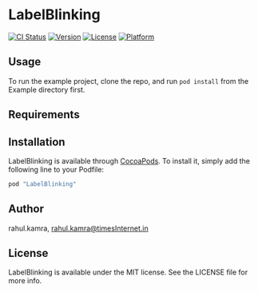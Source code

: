 # LabelBlinking

[![CI Status](http://img.shields.io/travis/rahul.kamra/LabelBlinking.svg?style=flat)](https://travis-ci.org/rahul.kamra/LabelBlinking)
[![Version](https://img.shields.io/cocoapods/v/LabelBlinking.svg?style=flat)](http://cocoapods.org/pods/LabelBlinking)
[![License](https://img.shields.io/cocoapods/l/LabelBlinking.svg?style=flat)](http://cocoapods.org/pods/LabelBlinking)
[![Platform](https://img.shields.io/cocoapods/p/LabelBlinking.svg?style=flat)](http://cocoapods.org/pods/LabelBlinking)

## Usage

To run the example project, clone the repo, and run `pod install` from the Example directory first.

## Requirements

## Installation

LabelBlinking is available through [CocoaPods](http://cocoapods.org). To install
it, simply add the following line to your Podfile:

```ruby
pod "LabelBlinking"
```

## Author

rahul.kamra, rahul.kamra@timesInternet.in

## License

LabelBlinking is available under the MIT license. See the LICENSE file for more info.
